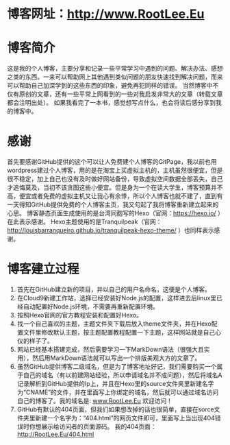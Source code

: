 # 博客网址：http://www.RootLee.Eu

# 博客简介
这是我的个人博客，主要分享和记录一些平常学习中遇到的问题、解决办法、感想之类的东西。一来可以帮助网上其他遇到类似问题的朋友快速找到解决问题，而来可以帮助自己加深学到的这些东西的印象，避免再犯同样的错误。
当然博客中不仅有原创的文章，还有一些平常上网看到的一些对我启发非常大的文章（转载文章都会注明出处）。
如果我看完了一本书，感觉想写点什么，也会将读后感分享到我的博客中。

# 感谢
首先要感谢GitHub提供的这个可以让人免费建个人博客的GitPage，我以前也用wordpress建过个人博客，用的是在淘宝上买虚拟主机的，主机虽然很便宜，但是很不稳定，加上自己也没有及时做好网站备份，导致虚拟空间数据全部丢失，自己才追悔莫及，当初不该贪图这些小便宜。但是身为一个在读大学生，博客预算并不高，便宜或者免费的虚拟主机又让我心有余悸，所以个人博客也就不建了，直到有一天得知GitHub提供免费的个人博客主页，我又勾起了我将博客重新建立起来的心思。
博客静态页面生成使用的是台湾同胞写的Hexo（官网：https://hexo.io/ ）在此表示感谢。
Hexo主题使用的是Tranquilpeak（官网：http://louisbarranqueiro.github.io/tranquilpeak-hexo-theme/ ）也同样表示感谢。

# 博客建立过程
1. 首先在GitHub建立新的项目，并以自己的用户名命名，这便是个人博客。
2. 在Cloud9新建工作站，选择已经安装好Node.js的配置，这样进去后linux里已经自动配置好Node.js环境，不需要再重新配置环境。
3. 按照Hexo官网的官方教程安装和配置好Hexo。
4. 找一个自己喜欢的主题，主题文件夹下载后放入theme文件夹，并在Hexo配置文件里修改默认主题，按主题配置教程配置一下主题，这样网站就是自己心仪的样子了。
5. 网站已经基本搭建完成，然后需要学习一下MarkDown语法（很强大且实用），然后用MarkDown语法就可以写出一个排版美观大方的文章了。
6. 虽然GitHub提供博客二级域名，但是为了博客地址好记，我们需要购买一个属于自己的域名（有以前建网站经验，所以申请域名并不成问题），然后将域名A记录解析到GitHub提供的Ip上，并且在Hexo里的source文件夹里新建名字为“CNAME”的文件，并在里面写上你绑定的域名，然后就可以通过域名访问自己的博客了。我的域名是: www.RootLee.Eu  欢迎访问！
7. GitHub有默认的404页面，但我们如果想改掉的话也很简单，直接在sorce文件夹里新建一个名字为：“404.html”的网页文件即可，里面写上当出现404错误时你想展示给访问者的页面源码。 我的404页面： http://RootLee.Eu/404.html

